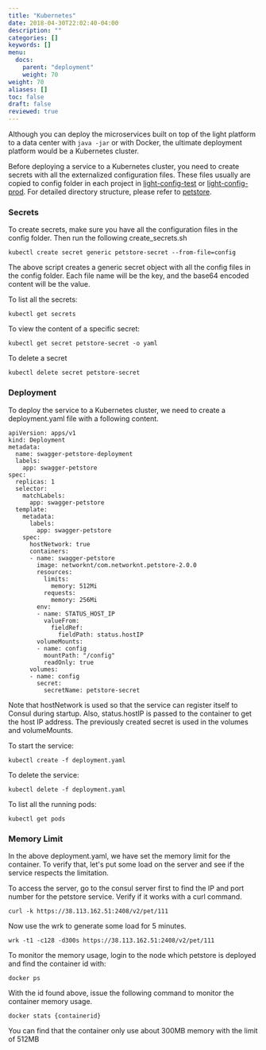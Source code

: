 ```yaml
---
title: "Kubernetes"
date: 2018-04-30T22:02:40-04:00
description: ""
categories: []
keywords: []
menu:
  docs:
    parent: "deployment"
    weight: 70
weight: 70
aliases: []
toc: false
draft: false
reviewed: true
---
```


Although you can deploy the microservices built on top of the light platform to a data center with `java -jar` or with Docker, the ultimate deployment platform would be a Kubernetes cluster. 

Before deploying a service to a Kubernetes cluster, you need to create secrets with all the externalized configuration files. These files usually are copied to config folder in each project in [light-config-test][] or [light-config-prod][]. For detailed directory structure, please refer to [petstore][]. 

### Secrets

To create secrets, make sure you have all the configuration files in the config folder. Then run the following create_secrets.sh

```
kubectl create secret generic petstore-secret --from-file=config
```

The above script creates a generic secret object with all the config files in the config folder. Each file name will be the key, and the base64 encoded content will be the value. 

To list all the secrets: 

```
kubectl get secrets
```

To view the content of a specific secret:

```
kubectl get secret petstore-secret -o yaml
```

To delete a secret

```
kubectl delete secret petstore-secret
```

### Deployment

To deploy the service to a Kubernetes cluster, we need to create a deployment.yaml file with a following content.

```
apiVersion: apps/v1
kind: Deployment
metadata:
  name: swagger-petstore-deployment
  labels:
    app: swagger-petstore
spec:
  replicas: 1
  selector:
    matchLabels:
      app: swagger-petstore
  template:
    metadata:
      labels:
        app: swagger-petstore
    spec:
      hostNetwork: true
      containers:
      - name: swagger-petstore
        image: networknt/com.networknt.petstore-2.0.0
        resources:
          limits:
            memory: 512Mi
          requests:
            memory: 256Mi
        env:
        - name: STATUS_HOST_IP
          valueFrom:
            fieldRef:
              fieldPath: status.hostIP
        volumeMounts:
        - name: config
          mountPath: "/config"
          readOnly: true
      volumes:
      - name: config
        secret:
          secretName: petstore-secret

```

Note that hostNetwork is used so that the service can register itself to Consul during startup. Also, status.hostIP is passed to the container to get the host IP address. The previously created secret is used in the volumes and volumeMounts. 

To start the service: 

```
kubectl create -f deployment.yaml
```

To delete the service:

```
kubectl delete -f deployment.yaml
```

To list all the running pods:

```
kubectl get pods
```


### Memory Limit

In the above deployment.yaml, we have set the memory limit for the container. To verify that, let's put some load on the server and see if the service respects the limitation. 

To access the server, go to the consul server first to find the IP and port number for the petstore service. Verify if it works with a curl command. 

```
curl -k https://38.113.162.51:2408/v2/pet/111
```

Now use the wrk to generate some load for 5 minutes. 

```
wrk -t1 -c128 -d300s https://38.113.162.51:2408/v2/pet/111
```


To monitor the memory usage, login to the node which petstore is deployed and find the container id with: 

```
docker ps
```

With the id found above, issue the following command to monitor the container memory usage. 

```
docker stats {containerid}
```

You can find that the container only use about 300MB memory with the limit of 512MB


[light-config-test]: https://github.com/networknt/light-config-test
[light-config-prod]: https://github.com/networknt/light-config-prod
[petstore]: https://github.com/networknt/light-config-test/tree/master/light-example-4j/rest/swagger/petstore/kubernetes
